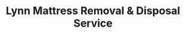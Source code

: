 ---
layout: location.njk
title: Lynn Mattress Removal & Disposal Service
description: Lynn mattress removal with 1M+ mattresses recycled nationwide. Next-day pickup  Skip Lynn DPW bulk collection - professional service for triple-decker residents, North Shore Community College students, and working families throughout Essex County.
permalink: /mattress-removal/massachusetts/boston/lynn/
city: Lynn
state: Massachusetts
stateSlug: massachusetts
parentMetro: Boston
tier: 3
coordinates:
  lat: 42.4668
  lng: -70.9495
pricing:
  startingPrice: 125
  single: 125
  queen: 155
  king: 180
  boxSpring: 30
neighborhoods:
  - name: Downtown Lynn
    zipCodes: [01901]
  - name: Lynn Woods
    zipCodes: [01904]
  - name: West Lynn
    zipCodes: [01905]
  - name: East Lynn
    zipCodes: [01902]
  - name: Diamond District
    zipCodes: [01901]
  - name: Wyoma
    zipCodes: [01905]
  - name: Pine Hill
    zipCodes: [01902]
  - name: Goldfish Pond
    zipCodes: [01904]
  - name: Flax Hill
    zipCodes: [01902]
  - name: Highlands
    zipCodes: [01904]
  - name: Breed's Pond
    zipCodes: [01905]
  - name: Lynn Beach
    zipCodes: [01902]
  - name: Nahant Bay
    zipCodes: [01902]
  - name: Manning Bowl
    zipCodes: [01901]
  - name: Central Square
    zipCodes: [01901]
  - name: Washington Street
    zipCodes: [01901]
  - name: Market Street
    zipCodes: [01901]
  - name: Riverworks
    zipCodes: [01905]
  - name: Fayette Street
    zipCodes: [01901]
  - name: Eastern Avenue
    zipCodes: [01902]
zipCodes: [01901, 01902, 01904, 01905]
recyclingPartners:
  - Lynn Department of Public Works
  - Waste Management of Massachusetts
  - Republic Services New England
  - Essex County Waste Management
  - North Shore Recycling Cooperative
localRegulations: "Our service operates independently from Lynn DPW's bulk waste program which requires advance scheduling and curbside preparation that conflicts with triple-decker building logistics, North Shore Rail commuter schedules, and the busy work schedules of Lynn's diverse community throughout Essex County."
nearbyCities:
  - name: Boston
    slug: boston
    distance: 10
    isSuburb: false
  - name: Cambridge
    slug: cambridge
    distance: 15
    isSuburb: true
  - name: Somerville
    slug: somerville
    distance: 12
    isSuburb: true
reviews:
  count: 2,891
  featured:
    - text: "Work third shift at the Lynn Item printing facility - city bulk pickup happens when I'm trying to sleep after my overnight. These guys handled my mattress removal Saturday afternoon, perfectly timed so I could rest before my Sunday shift. Professional team that gets manufacturing schedules."
      author: "Roberto M."
      neighborhood: "Riverworks"
    - text: "Living in a triple-decker near the waterfront means coordinating with two other families for everything. When we all needed mattresses removed same week, instead of three separate city pickups we did one group removal. Way more practical for multi-family Lynn housing."
      author: "Kim L."
      neighborhood: "Diamond District"
    - text: "100-year-old triple-decker, narrow Victorian stairs, shared entrance. Handled it perfectly."
      author: "Dave"
      neighborhood: "West Lynn"
faqs:
  - question: "Do you work with manufacturing and shift worker schedules?"
    answer: "Absolutely. Lynn's industrial community creates unique timing needs with factory workers, healthcare staff, and service industry employees working varied shifts. We provide flexible pickup windows including early morning, evening, and weekend service to coordinate with work schedules throughout Essex County."
  - question: "How do you handle multi-unit housing and apartment buildings?"
    answer: "Lynn's diverse housing includes many multi-family buildings and apartment complexes. Our teams coordinate with building managers, understand shared access areas, and efficiently handle multiple pickups from the same building to save residents time and money."
  - question: "Can you navigate Lynn's older neighborhoods and tight spaces?"
    answer: "Yes. Lynn's established neighborhoods often feature narrow streets, older buildings, and challenging parking situations. Our experienced teams navigate these conditions efficiently, working around local access challenges throughout the North Shore area."
  - question: "What's your pricing for Lynn mattress removal?"
    answer: "Complete removal per mattress, including pickup, transportation, and 100% recycling. Additional charges only for stairs ($10/flight) or extended carries over 75 feet from parking to your location."
  - question: "Do you guarantee recycling for Lynn mattresses?"
    answer: "Completely guaranteed. We've processed over 1 million mattresses through certified recycling facilities. Your Lynn mattress materials become construction steel (springs), automotive components (foam), and textile products (fabrics) through our verified recycling network."
  - question: "How quickly can you schedule service in Lynn?"
    answer: "Next-day service available throughout Essex County. Schedule online in 60 seconds or call (720) 263-6094. Most appointments confirmed within 24 hours, with flexible timing to work around shift schedules and family needs."
  - question: "Can you coordinate group pickups for apartment buildings?"
    answer: "Yes. Lynn's multi-unit housing creates opportunities for efficient group service. We can coordinate multiple pickups from the same building or neighborhood, often reducing costs for individual residents while providing convenient scheduling."
  - question: "Do you serve all Lynn neighborhoods and Essex County areas?"
    answer: "Absolutely. From downtown industrial areas to residential neighborhoods near Lynn Woods, beachfront areas to multi-family districts - we serve every Lynn location with consistent professional service throughout Essex County."
schema:
  "@context": "https://schema.org"
  "@type": "LocalBusiness"
  "@name": "A Bedder World Lynn"
  "address":
    "@type": "PostalAddress"
    "addressLocality": "Lynn"
    "addressRegion": "Massachusetts"
    "addressCountry": "US"
  "geo":
    "@type": "GeoCoordinates"
    "latitude": 42.4668
    "longitude": -70.9495
  "telephone": "720-263-6094"
  "priceRange": "$125-$180"
  "serviceArea": "Lynn, Massachusetts"
  "aggregateRating":
    "@type": "AggregateRating"
    "ratingValue": "4.9"
    "reviewCount": "2891"
pageContent:
  heroDescription: "Complete mattress removal throughout Lynn with guaranteed next-day service. Professional pickup serving manufacturing workers, families, and multi-unit housing communities. Book online and skip city bulk collection coordination."
  aboutService: |
    <p>Our Lynn mattress removal service works with the unique rhythm of Massachusetts' most diverse city - from North Shore Rail commuters heading to Boston to triple-decker residents coordinating with multiple families, students at North Shore Community College managing tight budgets, and workers in Lynn's active manufacturing and service sectors. We provide immediate pickup that eliminates city bulk waste coordination, working around the real schedules of Essex County's working community.</p>
    
    <p>Lynn's historic architecture presents specific challenges: century-old triple-deckers with narrow Victorian staircases, shared building entrances, and limited parking in busy downtown areas. Our experienced teams navigate everything from tight spaces in established neighborhoods to coordinating access in multi-family buildings, understanding both the city's industrial heritage and its diverse modern economy.</p>
    
    <p>Every removal includes professional wrapping, safe transport, and complete recycling through certified facilities. We handle all logistics so families can focus on work, community activities, and daily life in this thriving North Shore community, without municipal waste scheduling complications.</p>
  serviceAreasIntro: "Professional mattress removal serves all Lynn neighborhoods and districts, from industrial areas to residential communities:"
  regulationsCompliance: "Lynn's DPW requires residents to schedule bulk waste pickup with advance notice and curbside preparation, often conflicting with triple-decker building logistics where shared entrances and limited street access complicate municipal collection. The city's bulk pickup schedule doesn't accommodate North Shore Rail commuting patterns or the varied work schedules of Lynn's diverse community. Our independent service bypasses these municipal requirements entirely - we handle pickup, transportation, and recycling without city coordination, advance scheduling, or curbside preparation. This means no coordinating with other families in multi-unit buildings for city pickup dates, no managing shared building access for municipal collectors, and no timing around city construction schedules. Simply book online and we handle everything, letting you focus on work, commuting, and daily life."
  environmentalImpact: |
    <p>Lynn's diverse community values environmental responsibility alongside economic opportunity. Every pickup contributes to our 1+ million mattresses recycled nationwide, supporting sustainability throughout Essex County while serving families in triple-deckers, North Shore Community College students, and workers in Lynn's varied industries.</p>
    
    <p>Our certified recycling process transforms Lynn mattresses into productive resources - steel springs support regional construction projects, foam materials serve manufacturing industries across New England, fabric components enter sustainable textile production throughout the region. This benefits diverse families, commuters, students, and workers while reinforcing Lynn's commitment to environmental stewardship.</p>
    
    <p>From historic neighborhoods near Lynn Woods to waterfront areas, every Lynn customer supports guaranteed recycling that maintains material productivity rather than consuming landfill capacity, reinforcing the community's values of practical environmental responsibility as Massachusetts' most diverse city.</p>
  howItWorksScheduling: "Schedule online in 60 seconds or call (720) 263-6094 for Lynn pickup. Shift-friendly timing includes early morning, evening, and weekend appointments coordinating with manufacturing schedules, family needs, and work obligations throughout Essex County."
  howItWorksService: "Professional teams handle Lynn's local challenges - navigating older neighborhood access, coordinating with multi-unit building managers, managing tight parking situations, and ensuring efficient removal throughout Massachusetts' diverse working community."
  howItWorksDisposal: "Lynn mattresses receive complete processing at certified recycling facilities. Springs become construction materials, foam transforms into manufacturing inputs, fabric materials process into new products. Every pickup supports environmental responsibility while keeping materials productive nationwide."
  sidebarStats:
    mattressesRemoved: "9,876"
---
